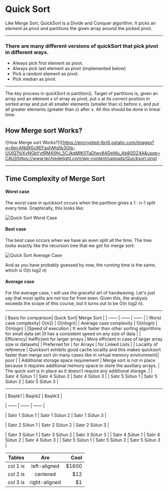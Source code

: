 # Quick Sort

Like Merge Sort, QuickSort is a Divide and Conquer algorithm. It picks an element as pivot and partitions the given array around the picked pivot.

---

### There are many different versions of quickSort that pick pivot in different ways. 
- Always pick first element as pivot.
- Always pick last element as pivot (implemented below)
- Pick a random element as pivot.
- Pick median as pivot.

---

The key process in quickSort is partition(). Target of partitions is, given an array and an element x of array as pivot, put x at its correct position in sorted 
array and put all smaller elements (smaller than x) before x, and put all greater elements (greater than x) after x. All this should be done in linear time.

## How Merge sort Works?
![How Merge sort Works?]([https://encrypted-tbn0.gstatic.com/images?q=tbn:ANd9GcREFaohMg5k3Gts-UUlQ7tjjXvNGbYvtRM4i9hj_5CJkqMlK0TaDIwv8ADeMu_Ab80DZ4A&usqp=CAU](https://www.techiedelight.com/wp-content/uploads/Quicksort.png)

---

## Time Complexity of Merge Sort

#### Worst case
The worst case in quicksort occurs when the partition gives a 1 : n-1 split every time. Graphically, this looks like:

![Quick Sort Worst Case](https://www.cs.dartmouth.edu/~thc/cs5-F96/quicksort_worse.gif)

#### Best case
The best case occurs when we have an even split all the time. The tree looks exactly like the recursion tree that we got for merge sort:

![Quick Sort Average Case](https://www.cs.dartmouth.edu/~thc/cs5-F96/merge_tree.gif)

And as you have probably guessed by now, the running time is the same, which is O(n log2 n)

#### Average case
For the average case, I will use the graceful art of handwaving. Let's just say that most splits are not too far from even. 
Given this, the analysis exceeds the scope of this course, but it turns out to be O(n log2 n).

---

| Basis for comparison| Quick Sort| Merge Sort |
| —— | —— | —— |
| Worst case complexity| O(n2) | O(nlogn)|
| Average case complexity |  O(nlogn) |  O(nlogn) |
|Speed of execution | It work faster than other sorting algorithms for small data set  |It has a consistent speed on any size of data |
| Efficiency| Inefficient for larger arrays | More efficient in case of larger array size or datasets|
| Preferred for | for Arrays | for Linked Lists |
| Locality of reference | Quicksort exhibits good cache locality and this makes quicksort faster than merge sort (in many cases like in virtual memory environment)| 	poor |
| Additional storage space requirement | Merge sort is not in place because it requires additional memory space to store the auxiliary arrays. | The quick sort is in place as it doesn’t require any additional storage. |
| Satır 4 Sütun 1 | Satır 4 Sütun 2 | Satır 4 Sütun 3 |
| Satır 5 Sütun 1 | Satır 5 Sütun 2 | Satır 5 Sütun 3 |

---


 | Başlık1 | Başlık2 | Başlık3 |
 
 | —— | —— | —— |
 
 | Satır 1 Sütun 1 | Satır 1 Sütun 2 | Satır 1 Sütun 3 |
 
 | Satır 2 Sütun 1 | Satır 2 Sütun 2 | Satır 2 Sütun 3 |
 
 | Satır 3 Sütun 1 | Satır 3 Sütun 2 | Satır 3 Sütun 3 |
 | Satır 4 Sütun 1 | Satır 4 Sütun 2 | Satır 4 Sütun 3 |
 | Satır 5 Sütun 1 | Satır 5 Sütun 2 | Satır 5 Sütun 3 |
 
 
 
 | Tables   |      Are      |  Cool |
|----------|:-------------:|------:|
| col 1 is |  left-aligned | $1600 |
| col 2 is |    centered   |   $12 |
| col 3 is | right-aligned |    $1 |







